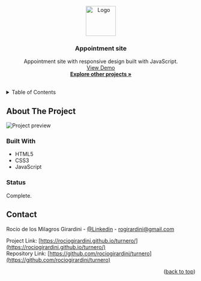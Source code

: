 <!-- PROJECT LOGO -->
<br />
<div align="center">
  <a href="https://github.com/rociogirardini/turnero/">
    <img src="./public/turnero_logo.png" alt="Logo" height="80">
  </a>

<h3 align="center">Appointment site</h3>

  <p align="center">
    Appointment site with responsive design built with JavaScript.
    <br />
    <a href="https://rociogirardini.github.io/turnero/">View Demo</a>
    <br />
    <a href="https://github.com/rociogirardini/"><strong>Explore other projects »</strong></a>
    <br />
    <br />
  </p>
</div>

<!-- TABLE OF CONTENTS -->
<details>
  <summary>Table of Contents</summary>
  <ol>
    <li>
      <a href="#about-the-project">About The Project</a>
      <ul>
        <li><a href="#built-with">Built With</a></li>
        <li><a href="#status">Status</a></li>
      </ul>
    </li>
    <li><a href="#contact">Contact</a></li>
  </ol>
</details>

<!-- ABOUT THE PROJECT -->
## About The Project

<img src="./public/turnero_preview.png" alt="Project preview" align="center">


### Built With

* HTML5
* CSS3
* JavaScript

### Status

Complete.

<!-- CONTACT -->
## Contact

Rocío de los Milagros Girardini - [@Linkedin](https://www.linkedin.com/in/rocio-girardini/) - rogirardini@gmail.com

Project Link: [https://rociogirardini.github.io/turnero/](https://rociogirardini.github.io/turnero/)
<br />
Repository Link: [https://github.com/rociogirardini/turnero](https://github.com/rociogirardini/turnero)

<p align="right">(<a href="#top">back to top</a>)</p>

